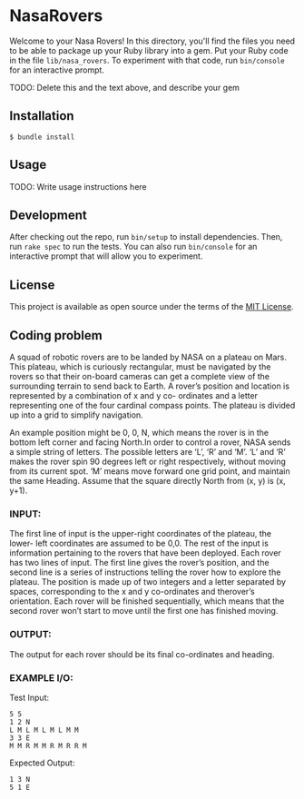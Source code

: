 # NasaRovers

Welcome to your Nasa Rovers! In this directory, you'll find the files you need to be able to package up your Ruby library into a gem. Put your Ruby code in the file `lib/nasa_rovers`. To experiment with that code, run `bin/console` for an interactive prompt.

TODO: Delete this and the text above, and describe your gem

## Installation

    $ bundle install

## Usage

TODO: Write usage instructions here

## Development

After checking out the repo, run `bin/setup` to install dependencies. Then, run `rake spec` to run the tests. You can also run `bin/console` for an interactive prompt that will allow you to experiment.

## License

This project is available as open source under the terms of the [MIT License](https://opensource.org/licenses/MIT).


## Coding problem

A squad of robotic rovers are to be landed by NASA on a plateau on Mars. This plateau, which is curiously rectangular, must be navigated by the rovers so that their on-board cameras can get a complete view of the surrounding terrain to send back to Earth. A rover’s position and location is represented by a combination of x and y co- ordinates and a letter representing one of the four cardinal compass points. The plateau is divided up into a grid to simplify navigation.

An example position might be 0, 0, N, which means the rover is in the bottom left corner and facing North.In order to control a rover, NASA sends a simple string of letters. The possible letters are ‘L’, ‘R’ and ‘M’. ‘L’ and ‘R’ makes the rover spin 90 degrees left or right respectively, without moving from its current spot. ‘M’ means move forward one grid point, and maintain the same Heading. Assume that the square directly North from (x, y) is (x, y+1).

### INPUT:

The first line of input is the upper-right coordinates of the plateau, the lower- left coordinates are assumed to be 0,0. The rest of the input is information pertaining to the rovers that have been deployed. Each rover has two lines of input. The first line gives the rover’s position, and the second line is a series of instructions telling the rover how to explore the plateau. The position is made up of two integers and a letter separated by spaces, corresponding to the x and y co-ordinates and therover’s orientation. Each rover will be finished sequentially, which means that the second rover won’t start to move until the first one has finished moving.

### OUTPUT:

The output for each rover should be its final co-ordinates and heading.

### EXAMPLE I/O:

Test Input:

```
5 5
1 2 N
L M L M L M L M M
3 3 E
M M R M M R M R R M
```

Expected Output:

```
1 3 N
5 1 E
```
